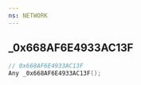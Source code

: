 ```yaml
---
ns: NETWORK
---
```

## _0x668AF6E4933AC13F

```c
// 0x668AF6E4933AC13F
Any _0x668AF6E4933AC13F();
```


